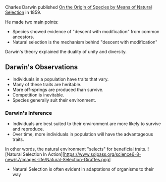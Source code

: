 Charles Darwin published [On the Origin of Species by Means of Natural Selection](https://en.wikipedia.org/wiki/On_the_Origin_of_Species) in 1859.

He made two main points:
- Species showed evidence of "descent with modification" from common ancestors.
- Natural selection is the mechanism behind "descent with modification"

Darwin's theory explained the duality of unity and diversity.

## Darwin's Observations

- Individuals in a population have traits that vary.
- Many of these traits are heritable.
- More off-springs are produced than survive.
- Competition is inevitable.
- Species generally suit their environment.

### Darwin's Inference
- Individuals are best suited to their environment are more likely to survive and reproduce.
- Over time, more individuals in population will have the advantageous traits.

In other words, the natural environment "selects" for beneficial traits.
![Natural Selection In Action][https://www.solpass.org/science6-8-new/s7/images-life/Natural-Selection-Giraffes.png]

- Natural Selection is often evident in adaptations of organisms to their way 
